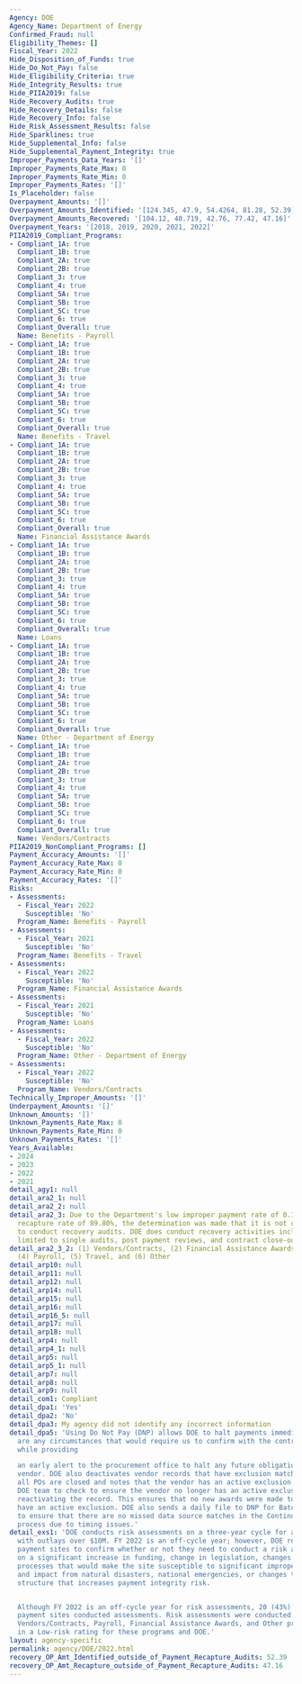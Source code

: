 ```yaml
---
Agency: DOE
Agency_Name: Department of Energy
Confirmed_Fraud: null
Eligibility_Themes: []
Fiscal_Year: 2022
Hide_Disposition_of_Funds: true
Hide_Do_Not_Pay: false
Hide_Eligibility_Criteria: true
Hide_Integrity_Results: true
Hide_PIIA2019: false
Hide_Recovery_Audits: true
Hide_Recovery_Details: false
Hide_Recovery_Info: false
Hide_Risk_Assessment_Results: false
Hide_Sparklines: true
Hide_Supplemental_Info: false
Hide_Supplemental_Payment_Integrity: true
Improper_Payments_Data_Years: '[]'
Improper_Payments_Rate_Max: 0
Improper_Payments_Rate_Min: 0
Improper_Payments_Rates: '[]'
Is_Placeholder: false
Overpayment_Amounts: '[]'
Overpayment_Amounts_Identified: '[124.345, 47.9, 54.4264, 81.28, 52.39]'
Overpayment_Amounts_Recovered: '[104.12, 40.719, 42.76, 77.42, 47.16]'
Overpayment_Years: '[2018, 2019, 2020, 2021, 2022]'
PIIA2019_Compliant_Programs:
- Compliant_1A: true
  Compliant_1B: true
  Compliant_2A: true
  Compliant_2B: true
  Compliant_3: true
  Compliant_4: true
  Compliant_5A: true
  Compliant_5B: true
  Compliant_5C: true
  Compliant_6: true
  Compliant_Overall: true
  Name: Benefits - Payroll
- Compliant_1A: true
  Compliant_1B: true
  Compliant_2A: true
  Compliant_2B: true
  Compliant_3: true
  Compliant_4: true
  Compliant_5A: true
  Compliant_5B: true
  Compliant_5C: true
  Compliant_6: true
  Compliant_Overall: true
  Name: Benefits - Travel
- Compliant_1A: true
  Compliant_1B: true
  Compliant_2A: true
  Compliant_2B: true
  Compliant_3: true
  Compliant_4: true
  Compliant_5A: true
  Compliant_5B: true
  Compliant_5C: true
  Compliant_6: true
  Compliant_Overall: true
  Name: Financial Assistance Awards
- Compliant_1A: true
  Compliant_1B: true
  Compliant_2A: true
  Compliant_2B: true
  Compliant_3: true
  Compliant_4: true
  Compliant_5A: true
  Compliant_5B: true
  Compliant_5C: true
  Compliant_6: true
  Compliant_Overall: true
  Name: Loans
- Compliant_1A: true
  Compliant_1B: true
  Compliant_2A: true
  Compliant_2B: true
  Compliant_3: true
  Compliant_4: true
  Compliant_5A: true
  Compliant_5B: true
  Compliant_5C: true
  Compliant_6: true
  Compliant_Overall: true
  Name: Other - Department of Energy
- Compliant_1A: true
  Compliant_1B: true
  Compliant_2A: true
  Compliant_2B: true
  Compliant_3: true
  Compliant_4: true
  Compliant_5A: true
  Compliant_5B: true
  Compliant_5C: true
  Compliant_6: true
  Compliant_Overall: true
  Name: Vendors/Contracts
PIIA2019_NonCompliant_Programs: []
Payment_Accuracy_Amounts: '[]'
Payment_Accuracy_Rate_Max: 0
Payment_Accuracy_Rate_Min: 0
Payment_Accuracy_Rates: '[]'
Risks:
- Assessments:
  - Fiscal_Year: 2022
    Susceptible: 'No'
  Program_Name: Benefits - Payroll
- Assessments:
  - Fiscal_Year: 2021
    Susceptible: 'No'
  Program_Name: Benefits - Travel
- Assessments:
  - Fiscal_Year: 2022
    Susceptible: 'No'
  Program_Name: Financial Assistance Awards
- Assessments:
  - Fiscal_Year: 2021
    Susceptible: 'No'
  Program_Name: Loans
- Assessments:
  - Fiscal_Year: 2022
    Susceptible: 'No'
  Program_Name: Other - Department of Energy
- Assessments:
  - Fiscal_Year: 2022
    Susceptible: 'No'
  Program_Name: Vendors/Contracts
Technically_Improper_Amounts: '[]'
Underpayment_Amounts: '[]'
Unknown_Amounts: '[]'
Unknown_Payments_Rate_Max: 0
Unknown_Payments_Rate_Min: 0
Unknown_Payments_Rates: '[]'
Years_Available:
- 2024
- 2023
- 2022
- 2021
detail_agy1: null
detail_ara2_1: null
detail_ara2_2: null
detail_ara2_3: Due to the Department's low improper payment rate of 0.16% and high
  recapture rate of 89.80%, the determination was made that it is not cost-effective
  to conduct recovery audits. DOE does conduct recovery activities including but not
  limited to single audits, post payment reviews, and contract close-out reviews.
detail_ara2_3_2: (1) Vendors/Contracts, (2) Financial Assistance Awards, (3) Loans,
  (4) Payroll, (5) Travel, and (6) Other
detail_arp10: null
detail_arp11: null
detail_arp12: null
detail_arp14: null
detail_arp15: null
detail_arp16: null
detail_arp16_5: null
detail_arp17: null
detail_arp18: null
detail_arp4: null
detail_arp4_1: null
detail_arp5: null
detail_arp5_1: null
detail_arp7: null
detail_arp8: null
detail_arp9: null
detail_com1: Compliant
detail_dpa1: 'Yes'
detail_dpa2: 'No'
detail_dpa3: My agency did not identify any incorrect information
detail_dpa5: 'Using Do Not Pay (DNP) allows DOE to halt payments immediately if there
  are any circumstances that would require us to confirm with the contracting officer,
  while providing

  an early alert to the procurement office to halt any future obligations to that
  vendor. DOE also deactivates vendor records that have exclusion matches for which
  all POs are closed and notes that the vendor has an active exclusion alerts the
  DOE team to check to ensure the vendor no longer has an active exclusion before
  reactivating the record. This ensures that no new awards were made to vendors that
  have an active exclusion. DOE also sends a daily file to DNP for Batch Matching
  to ensure that there are no missed data source matches in the Continuous Monitoring
  process due to timing issues.'
detail_exs1: 'DOE conducts risk assessments on a three-year cycle for all programs
  with outlays over $10M. FY 2022 is an off-cycle year; however, DOE requires its
  payment sites to confirm whether or not they need to conduct a risk assessment based
  on a significant increase in funding, change in legislation, changes to payment
  processes that would make the site susceptible to significant improper payments,
  and impact from natural disasters, national emergencies, or changes to the organizational
  structure that increases payment integrity risk.


  Although FY 2022 is an off-cycle year for risk assessments, 20 (43%) of DOE’s 46
  payment sites conducted assessments. Risk assessments were conducted for the Department’s
  Vendors/Contracts, Payroll, Financial Assistance Awards, and Other programs resulting
  in a Low-risk rating for these programs and DOE.'
layout: agency-specific
permalink: agency/DOE/2022.html
recovery_OP_Amt_Identified_outside_of_Payment_Recapture_Audits: 52.39
recovery_OP_Amt_Recapture_outside_of_Payment_Recapture_Audits: 47.16
---
```

